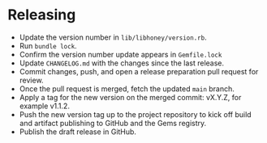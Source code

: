 # Releasing

- Update the version number in `lib/libhoney/version.rb`.
- Run `bundle lock`.
- Confirm the version number update appears in `Gemfile.lock`
- Update `CHANGELOG.md` with the changes since the last release.
- Commit changes, push, and open a release preparation pull request for review.
- Once the pull request is merged, fetch the updated `main` branch.
- Apply a tag for the new version on the merged commit: vX.Y.Z, for example v1.1.2.
- Push the new version tag up to the project repository to kick off build and artifact publishing to GitHub and the Gems registry.
- Publish the draft release in GitHub.
